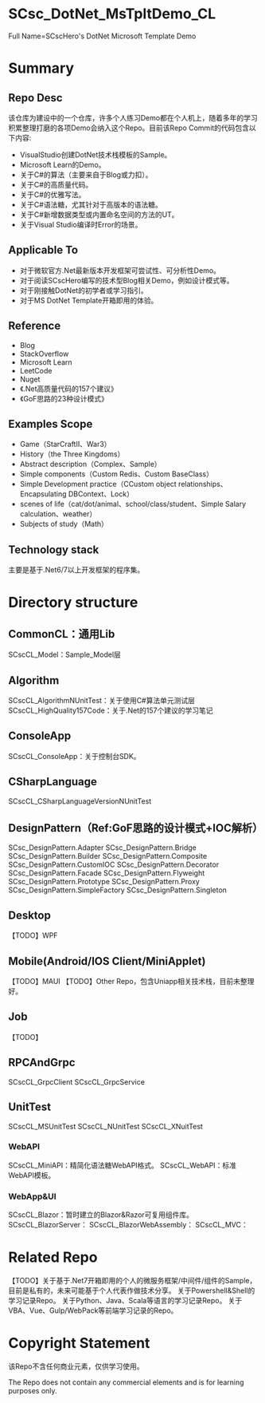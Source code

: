 # SCsc_DotNet_MsTpltDemo_CL
Full Name=SCscHero's DotNet Microsoft Template Demo

# Summary
## Repo Desc
该仓库为建设中的一个仓库，许多个人练习Demo都在个人机上，随着多年的学习积累整理打磨的各项Demo会纳入这个Repo。目前该Repo Commit的代码包含以下内容:
- VisualStudio创建DotNet技术栈模板的Sample。
- Microsoft Learn的Demo。
- 关于C#的算法（主要来自于Blog或力扣）。
- 关于C#的高质量代码。
- 关于C#的优雅写法。
- 关于C#语法糖，尤其针对于高版本的语法糖。
- 关于C#新增数据类型或内置命名空间的方法的UT。
- 关于Visual Studio编译时Error的场景。

## Applicable To
- 对于微软官方.Net最新版本开发框架可尝试性、可分析性Demo。
- 对于阅读SCscHero编写的技术型Blog相关Demo，例如设计模式等。
- 对于刚接触DotNet的初学者或学习指引。
- 对于MS DotNet Template开箱即用的体验。


## Reference
- Blog
- StackOverflow
- Microsoft Learn
- LeetCode
- Nuget
- 《.Net高质量代码的157个建议》
- 《GoF思路的23种设计模式》

## Examples Scope
- Game（StarCraftII、War3）
- History（the Three Kingdoms）
- Abstract description（Complex、Sample）
- Simple components（Custom Redis、Custom BaseClass）
- Simple Development practice（CCustom object relationships、Encapsulating DBContext、Lock）
- scenes of life（cat/dot/animal、school/class/student、Simple Salary calculation、weather）
- Subjects of study（Math）


## Technology stack
主要是基于.Net6/7以上开发框架的程序集。


# Directory structure
## CommonCL：通用Lib
SCscCL_Model：Sample_Model层

## Algorithm
SCscCL_AlgorithmNUnitTest：关于使用C#算法单元测试层
SCscCL_HighQuality157Code：关于.Net的157个建议的学习笔记

## ConsoleApp
SCscCL_ConsoleApp：关于控制台SDK。

## CSharpLanguage
SCscCL_CSharpLanguageVersionNUnitTest

## DesignPattern（Ref:GoF思路的设计模式+IOC解析）
SCsc_DesignPattern.Adapter
SCsc_DesignPattern.Bridge
SCsc_DesignPattern.Builder
SCsc_DesignPattern.Composite
SCsc_DesignPattern.CustomIOC
SCsc_DesignPattern.Decorator
SCsc_DesignPattern.Facade
SCsc_DesignPattern.Flyweight
SCsc_DesignPattern.Prototype
SCsc_DesignPattern.Proxy
SCsc_DesignPattern.SimpleFactory
SCsc_DesignPattern.Singleton

## Desktop
【TODO】WPF

## Mobile(Android/IOS Client/MiniApplet)
【TODO】MAUI
【TODO】Other Repo，包含Uniapp相关技术栈，目前未整理好。

## Job
【TODO】


## RPCAndGrpc
SCscCL_GrpcClient
SCscCL_GrpcService

## UnitTest
SCscCL_MSUnitTest
SCscCL_NUnitTest
SCscCL_XNuitTest


### WebAPI
SCscCL_MiniAPI：精简化语法糖WebAPI格式。
SCscCL_WebAPI：标准WebAPI模板。

### WebApp&UI
SCscCL_Blazor：暂时建立的Blazor&Razor可复用组件库。
SCscCL_BlazorServer：
SCscCL_BlazorWebAssembly：
SCscCL_MVC：

# Related Repo
【TODO】关于基于.Net7开箱即用的个人的微服务框架/中间件/组件的Sample，目前是私有的，未来可能基于个人代表作做技术分享。
关于Powershell&Shell的学习记录Repo。
关于Python、Java、Scala等语言的学习记录Repo。
关于VBA、Vue、Gulp/WebPack等前端学习记录的Repo。

# Copyright Statement
该Repo不含任何商业元素，仅供学习使用。

The Repo does not contain any commercial elements and is for learning purposes only.
